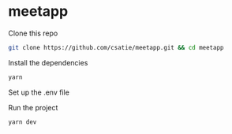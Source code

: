 # meetapp

Clone this repo
```sh
git clone https://github.com/csatie/meetapp.git && cd meetapp
```

Install the dependencies
```sh
yarn
```

Set up the .env file

Run the project
```sh
yarn dev
```
